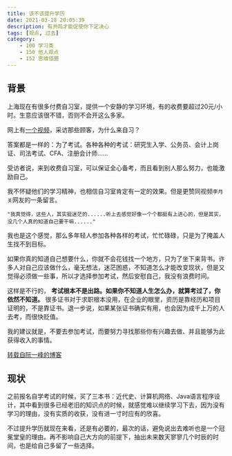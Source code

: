 ```yaml
---
title: 该不该提升学历
date: 2021-03-18 20:05:39
description: 有共鸣才能促使你下定决心
tags: [观点, 过去]
category:
    - 100 学习类
    - 150 他人观点
    - 152 思维怪圈
---
```


## 背景

上海现在有很多付费自习室，提供一个安静的学习环境，有的收费要超过20元/小时。生意应该很不错，否则不会开这么多家。

网上有[一个视频](https://www.bilibili.com/video/av80434643)，采访那些顾客，为什么来自习？

答案都是一样的：为了考试。各种各种的考试：研究生入学、公务员、会计上岗证、司法考试、CFA、注册会计师......

受访者说，来到收费自习室，可以保证全心备考，而且看到别人那么努力，也能激励自己。

我不怀疑他们的学习精神，也相信自习室肯定有一定的效果。但是更赞同视频`李月关`网友的一条留言。

```
"我真觉得，这些人，其实挺迷茫的......听上去感觉好像一个个都挺有上进心的，但是其实，没几个人真的知道自己要干嘛......"
```

我也是这个感觉，那么多年轻人参加各种各样的考试，忙忙碌碌，只是为了掩盖人生找不到目标。

如果你真的知道自己想要什么，你就不会花钱找一个地方，只为了坐下来背书。许多人对自己应该做什么，毫无想法，迷茫困惑，不知道怎么才能改变现状，但是又觉得必须做一些事，所以才选择参加考试，然后安慰自己，我没有浪费时间。

这样是不行的， **考试根本不是出路。如果你不知道人生怎么办，就算考过了，你依然不知道。** 很多证书对于求职根本没用，在企业的眼里，资历是靠经历和项目证明的，不是靠证书。退一步说，如果某张证书确实有用，也会因为成千上万的人去考，而很快贬值。

我的建议就是，不要去参加考试，而要努力寻找那些你有兴趣去做、并且能够为此获得收入的事情。

[转载自阮一峰的博客](http://www.ruanyifeng.com/blog/2020/03/weekly-issue-97.html)

## 现状

之前报名自学考试的时候，买了三本书：近代史、计算机网络、Java语言程序设计，其中看到很多已经老旧的知识点的时候，就感觉难以继续学习下去，因为没有学习的理由，没有实质的收获，没有进一寸时应有的欣喜。

不过提升学历就现在来看，还是有必要的，最次的话，避免说出去难听也是一个冠冕堂皇的理由。再不影响自己大方向的前提下，抽出未来数天寥寥几个时辰的时间，也是给自己多留了一些选择。











